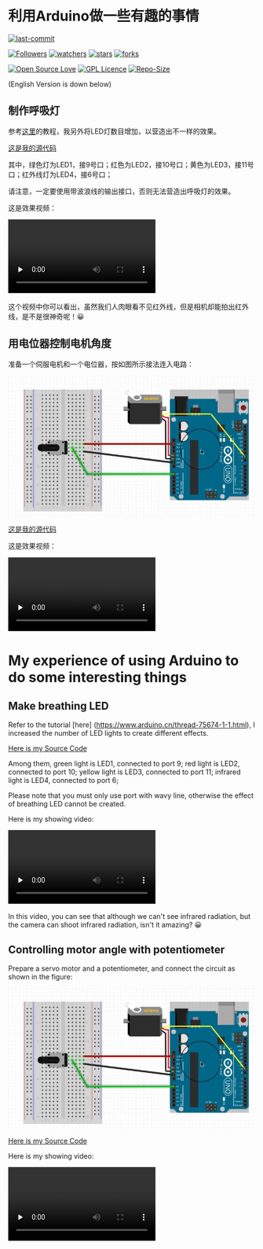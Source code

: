 # 利用Arduino做一些有趣的事情

[![last-commit](https://img.shields.io/github/last-commit/HollowMan6/Play-with-Arduino)](../../graphs/commit-activity)

[![Followers](https://img.shields.io/github/followers/HollowMan6?style=social)](https://github.com/HollowMan6?tab=followers)
[![watchers](https://img.shields.io/github/watchers/HollowMan6/Play-with-Arduino?style=social)](../../watchers)
[![stars](https://img.shields.io/github/stars/HollowMan6/Play-with-Arduino?style=social)](../../stargazers)
[![forks](https://img.shields.io/github/forks/HollowMan6/Play-with-Arduino?style=social)](../../network/members)

[![Open Source Love](https://badges.frapsoft.com/os/v1/open-source.svg?v=103)](https://hollowman6.github.io/fund.html)
[![GPL Licence](https://badges.frapsoft.com/os/gpl/gpl.svg?v=103)](https://opensource.org/licenses/GPL-3.0/)
[![Repo-Size](https://img.shields.io/github/repo-size/HollowMan6/Play-with-Arduino.svg)](../../archive/master.zip)

(English Version is down below)

## 制作呼吸灯

参考[这里](https://www.arduino.cn/thread-75674-1-1.html)的教程，我另外将LED灯数目增加，以营造出不一样的效果。

[这是我的源代码](LED-breathing-lamp.ino)

其中，绿色灯为LED1，接9号口；红色为LED2，接10号口；黄色为LED3，接11号口；红外线灯为LED4，接6号口；

请注意，一定要使用带波浪线的输出接口，否则无法营造出呼吸灯的效果。

这是效果视频：

<video id="video" controls="" preload="none">
      <source id="mp4" src="https://github.com/HollowMan6/Play-with-Arduino/blob/master/LED-breathing-lamp.mp4?raw=true" type="video/mp4">
      </video>

这个视频中你可以看出，虽然我们人肉眼看不见红外线，但是相机却能拍出红外线，是不是很神奇呢！😀

## 用电位器控制电机角度

准备一个伺服电机和一个电位器，按如图所示接法连入电路：

![](Controlling-motor-angle-with-potentiometer.JPG)

[这是我的源代码](Controlling-motor-angle-with-potentiometer.ino)

这是效果视频：

<video id="video" controls="" preload="none">
      <source id="mp4" src="[ ](https://github.com/HollowMan6/Play-with-Arduino/blob/master/Controlling-motor-angle-with-potentiometer.mp4?raw=true)" type="video/mp4">
      </video>

# My experience of using Arduino to do some interesting things

## Make breathing LED

Refer to the tutorial [here] (https://www.arduino.cn/thread-75674-1-1.html), I increased the number of LED lights to create different effects.

[Here is my Source Code](LED-breathing-lamp.ino)

Among them, green light is LED1, connected to port 9; red light is LED2, connected to port 10; yellow light is LED3, connected to port 11; infrared light is LED4, connected to port 6;

Please note that you must only use port with wavy line, otherwise the effect of breathing LED cannot be created.

Here is my showing video:

<video id="video" controls="" preload="none">
      <source id="mp4" src="https://github.com/HollowMan6/Play-with-Arduino/blob/master/LED-breathing-lamp.mp4?raw=true" type="video/mp4">
      </video>

In this video, you can see that although we can't see infrared radiation, but the camera can shoot infrared radiation, isn't it amazing? 😀

## Controlling motor angle with potentiometer

Prepare a servo motor and a potentiometer, and connect the circuit as shown in the figure:

![](Controlling-motor-angle-with-potentiometer.JPG)

[Here is my Source Code](Controlling-motor-angle-with-potentiometer.ino)

Here is my showing video:

<video id="video" controls="" preload="none">
      <source id="mp4" src="[ ](https://github.com/HollowMan6/Play-with-Arduino/blob/master/Controlling-motor-angle-with-potentiometer.mp4?raw=true)" type="video/mp4">
      </video>
